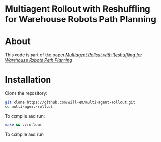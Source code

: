 # Multiagent Rollout with Reshuffling for Warehouse Robots Path Planning

# About
This code is part of the paper [*Multiagent Rollout with Reshuffling for Warehouse Robots Path Planning*](https://arxiv.org/abs/2211.08201)
# Installation

Clone the repository:
```sh
git clone https://github.com/will-em/multi-agent-rollout.git
cd multi-agent-rollout 
```
To compile and run:
```sh
make && ./rollout
```

To compile and run 
